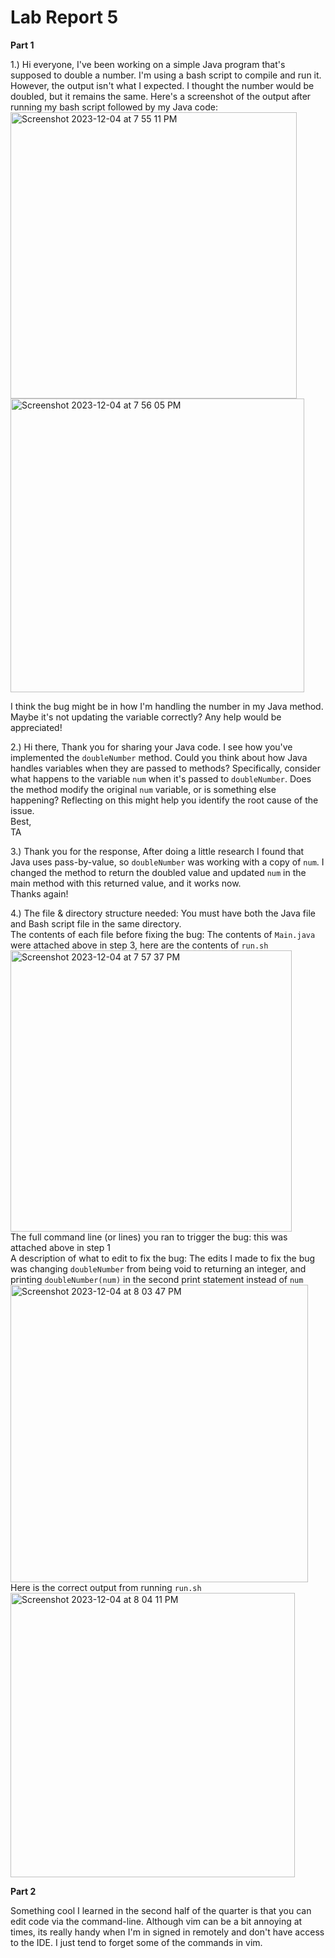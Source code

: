 # Lab Report 5  

**Part 1**  

1.) Hi everyone,
I've been working on a simple Java program that's supposed to double a number. I'm using a bash script to compile and run it.
However, the output isn't what I expected. I thought the number would be doubled, but it remains the same. Here's a screenshot of the output after running my bash script followed by my Java code:   
<img width="458" alt="Screenshot 2023-12-04 at 7 55 11 PM" src="https://github.com/jmmendelson/cse15l-lab-reports/assets/130113062/a102f78b-6683-4c29-bc06-bf7c10b148a4">   
<img width="470" alt="Screenshot 2023-12-04 at 7 56 05 PM" src="https://github.com/jmmendelson/cse15l-lab-reports/assets/130113062/c67397f9-7022-4ea5-84b3-9a30a8796c95">   
   
I think the bug might be in how I'm handling the number in my Java method. Maybe it's not updating the variable correctly? Any help would be appreciated!     

2.) Hi there,
Thank you for sharing your Java code. I see how you've implemented the `doubleNumber` method. Could you think about how Java handles variables when they are passed to methods?
Specifically, consider what happens to the variable `num` when it's passed to `doubleNumber`. Does the method modify the original `num` variable, or is something else happening?
Reflecting on this might help you identify the root cause of the issue.   
Best,   
TA  

3.) Thank you for the response,
After doing a little research I found that Java uses pass-by-value, so `doubleNumber` was working with a copy of `num`. I changed the method to return the doubled value and updated `num` 
in the main method with this returned value, and it works now.  
Thanks again!  

4.) The file & directory structure needed: You must have both the Java file and Bash script file in the same directory.   
The contents of each file before fixing the bug: The contents of `Main.java` were attached above in step 3, here are the contents of `run.sh`   
<img width="450" alt="Screenshot 2023-12-04 at 7 57 37 PM" src="https://github.com/jmmendelson/cse15l-lab-reports/assets/130113062/ff2b1af6-2abf-416e-b15c-3d7f7048f857">   
The full command line (or lines) you ran to trigger the bug: this was attached above in step 1   
A description of what to edit to fix the bug: The edits I made to fix the bug was changing `doubleNumber` from being void to returning an integer, and printing `doubleNumber(num)` in the 
second print statement instead of `num`   
<img width="476" alt="Screenshot 2023-12-04 at 8 03 47 PM" src="https://github.com/jmmendelson/cse15l-lab-reports/assets/130113062/fcf0ab3b-bcdb-4af4-9b20-6c9cbdfc97f4">   
Here is the correct output from running `run.sh`   
<img width="455" alt="Screenshot 2023-12-04 at 8 04 11 PM" src="https://github.com/jmmendelson/cse15l-lab-reports/assets/130113062/31f9d3d2-83f4-4f23-bcff-972cfc041e22">

**Part 2**  

Something cool I learned in the second half of the quarter is that you can edit code via the command-line. Although vim can be a bit annoying at times, 
its really handy when I'm in signed in remotely and don't have access to the IDE. I just tend to forget some of the commands in vim.
